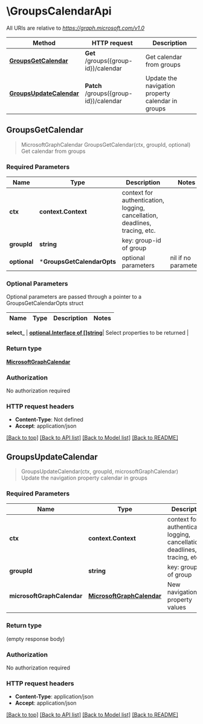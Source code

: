 # \GroupsCalendarApi

All URIs are relative to *https://graph.microsoft.com/v1.0*

Method | HTTP request | Description
------------- | ------------- | -------------
[**GroupsGetCalendar**](GroupsCalendarApi.md#GroupsGetCalendar) | **Get** /groups({group-id})/calendar | Get calendar from groups
[**GroupsUpdateCalendar**](GroupsCalendarApi.md#GroupsUpdateCalendar) | **Patch** /groups({group-id})/calendar | Update the navigation property calendar in groups



## GroupsGetCalendar

> MicrosoftGraphCalendar GroupsGetCalendar(ctx, groupId, optional)
Get calendar from groups

### Required Parameters


Name | Type | Description  | Notes
------------- | ------------- | ------------- | -------------
**ctx** | **context.Context** | context for authentication, logging, cancellation, deadlines, tracing, etc.
**groupId** | **string**| key: group-id of group | 
 **optional** | ***GroupsGetCalendarOpts** | optional parameters | nil if no parameters

### Optional Parameters

Optional parameters are passed through a pointer to a GroupsGetCalendarOpts struct


Name | Type | Description  | Notes
------------- | ------------- | ------------- | -------------

 **select_** | [**optional.Interface of []string**](string.md)| Select properties to be returned | 

### Return type

[**MicrosoftGraphCalendar**](microsoft.graph.calendar.md)

### Authorization

No authorization required

### HTTP request headers

- **Content-Type**: Not defined
- **Accept**: application/json

[[Back to top]](#) [[Back to API list]](../README.md#documentation-for-api-endpoints)
[[Back to Model list]](../README.md#documentation-for-models)
[[Back to README]](../README.md)


## GroupsUpdateCalendar

> GroupsUpdateCalendar(ctx, groupId, microsoftGraphCalendar)
Update the navigation property calendar in groups

### Required Parameters


Name | Type | Description  | Notes
------------- | ------------- | ------------- | -------------
**ctx** | **context.Context** | context for authentication, logging, cancellation, deadlines, tracing, etc.
**groupId** | **string**| key: group-id of group | 
**microsoftGraphCalendar** | [**MicrosoftGraphCalendar**](MicrosoftGraphCalendar.md)| New navigation property values | 

### Return type

 (empty response body)

### Authorization

No authorization required

### HTTP request headers

- **Content-Type**: application/json
- **Accept**: application/json

[[Back to top]](#) [[Back to API list]](../README.md#documentation-for-api-endpoints)
[[Back to Model list]](../README.md#documentation-for-models)
[[Back to README]](../README.md)

